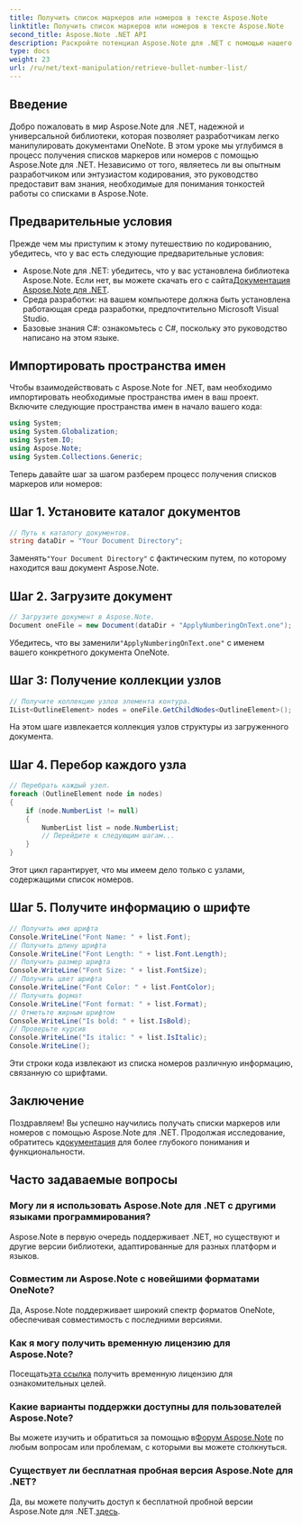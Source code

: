 ```yaml
---
title: Получить список маркеров или номеров в тексте Aspose.Note
linktitle: Получить список маркеров или номеров в тексте Aspose.Note
second_title: Aspose.Note .NET API
description: Раскройте потенциал Aspose.Note для .NET с помощью нашего пошагового руководства по получению списков маркеров или номеров. Совершенствуйте свои навыки работы с документами OneNote!
type: docs
weight: 23
url: /ru/net/text-manipulation/retrieve-bullet-number-list/
---
```

## Введение
Добро пожаловать в мир Aspose.Note для .NET, надежной и универсальной библиотеки, которая позволяет разработчикам легко манипулировать документами OneNote. В этом уроке мы углубимся в процесс получения списков маркеров или номеров с помощью Aspose.Note для .NET. Независимо от того, являетесь ли вы опытным разработчиком или энтузиастом кодирования, это руководство предоставит вам знания, необходимые для понимания тонкостей работы со списками в Aspose.Note.
## Предварительные условия
Прежде чем мы приступим к этому путешествию по кодированию, убедитесь, что у вас есть следующие предварительные условия:
-  Aspose.Note для .NET: убедитесь, что у вас установлена библиотека Aspose.Note. Если нет, вы можете скачать его с сайта[Документация Aspose.Note для .NET](https://reference.aspose.com/note/net/).
- Среда разработки: на вашем компьютере должна быть установлена работающая среда разработки, предпочтительно Microsoft Visual Studio.
- Базовые знания C#: ознакомьтесь с C#, поскольку это руководство написано на этом языке.
## Импортировать пространства имен
Чтобы взаимодействовать с Aspose.Note for .NET, вам необходимо импортировать необходимые пространства имен в ваш проект. Включите следующие пространства имен в начало вашего кода:
```csharp
using System;
using System.Globalization;
using System.IO;
using Aspose.Note;
using System.Collections.Generic;
```
Теперь давайте шаг за шагом разберем процесс получения списков маркеров или номеров:
## Шаг 1. Установите каталог документов
```csharp
// Путь к каталогу документов.
string dataDir = "Your Document Directory";
```
 Заменять`"Your Document Directory"` с фактическим путем, по которому находится ваш документ Aspose.Note.
## Шаг 2. Загрузите документ
```csharp
// Загрузите документ в Aspose.Note.
Document oneFile = new Document(dataDir + "ApplyNumberingOnText.one");
```
 Убедитесь, что вы заменили`"ApplyNumberingOnText.one"` с именем вашего конкретного документа OneNote.
## Шаг 3: Получение коллекции узлов
```csharp
// Получите коллекцию узлов элемента контура.
IList<OutlineElement> nodes = oneFile.GetChildNodes<OutlineElement>();
```
На этом шаге извлекается коллекция узлов структуры из загруженного документа.
## Шаг 4. Перебор каждого узла
```csharp
// Перебрать каждый узел.
foreach (OutlineElement node in nodes)
{
    if (node.NumberList != null)
    {
        NumberList list = node.NumberList;
        // Перейдите к следующим шагам...
    }
}
```
Этот цикл гарантирует, что мы имеем дело только с узлами, содержащими список номеров.
## Шаг 5. Получите информацию о шрифте
```csharp
// Получить имя шрифта
Console.WriteLine("Font Name: " + list.Font);
// Получить длину шрифта
Console.WriteLine("Font Length: " + list.Font.Length);
// Получить размер шрифта
Console.WriteLine("Font Size: " + list.FontSize);
// Получить цвет шрифта
Console.WriteLine("Font Color: " + list.FontColor);
// Получить формат
Console.WriteLine("Font format: " + list.Format);
// Отметьте жирным шрифтом
Console.WriteLine("Is bold: " + list.IsBold);
// Проверьте курсив
Console.WriteLine("Is italic: " + list.IsItalic);
Console.WriteLine();
```
Эти строки кода извлекают из списка номеров различную информацию, связанную со шрифтами.
## Заключение
 Поздравляем! Вы успешно научились получать списки маркеров или номеров с помощью Aspose.Note для .NET. Продолжая исследование, обратитесь к[документация](https://reference.aspose.com/note/net/) для более глубокого понимания и функциональности.
## Часто задаваемые вопросы
### Могу ли я использовать Aspose.Note для .NET с другими языками программирования?
Aspose.Note в первую очередь поддерживает .NET, но существуют и другие версии библиотеки, адаптированные для разных платформ и языков.
### Совместим ли Aspose.Note с новейшими форматами OneNote?
Да, Aspose.Note поддерживает широкий спектр форматов OneNote, обеспечивая совместимость с последними версиями.
### Как я могу получить временную лицензию для Aspose.Note?
 Посещать[эта ссылка](https://purchase.aspose.com/temporary-license/) получить временную лицензию для ознакомительных целей.
### Какие варианты поддержки доступны для пользователей Aspose.Note?
 Вы можете изучить и обратиться за помощью в[Форум Aspose.Note](https://forum.aspose.com/c/note/28) по любым вопросам или проблемам, с которыми вы можете столкнуться.
### Существует ли бесплатная пробная версия Aspose.Note для .NET?
 Да, вы можете получить доступ к бесплатной пробной версии Aspose.Note для .NET.[здесь](https://releases.aspose.com/).
